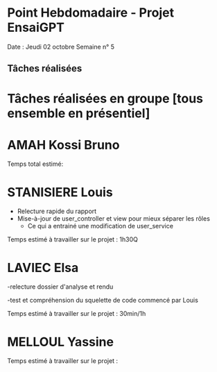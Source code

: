 # Point Hebdomadaire - Projet EnsaiGPT

Date : Jeudi 02 octobre 
Semaine n° 5

## Tâches réalisées




# Tâches réalisées en groupe [tous ensemble en présentiel]


# AMAH Kossi Bruno


Temps total estimé: 

# STANISIERE Louis
- Relecture rapide du rapport
- Mise-à-jour de user_controller et view pour mieux séparer les rôles
  - Ce qui a entrainé une modification de user_service

Temps estimé à travailler sur le projet : 1h30Q

# LAVIEC Elsa
 -relecture dossier d'analyse et rendu 
 
 -test et compréhension du squelette de code commencé par Louis

Temps estimé à travailler sur le projet : 30min/1h

# MELLOUL Yassine
  

  Temps estimé à travailler sur le projet : 
